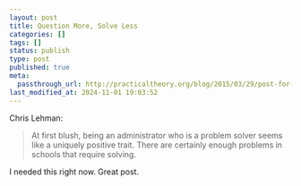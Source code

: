```yaml
---
layout: post
title: Question More, Solve Less
categories: []
tags: []
status: publish
type: post
published: true
meta:
  passthrough_url: http://practicaltheory.org/blog/2015/03/29/post-for-admins-question-more-solve-less/
last_modified_at: 2024-11-01 19:03:52
---
```


Chris Lehman:


>At first blush, being an administrator who is a problem solver seems like a uniquely positive trait. There are certainly enough problems in schools that require solving.



I needed this right now. Great post.
